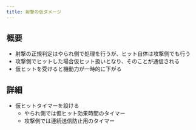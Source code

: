 ```yaml
---
title: 射撃の仮ダメージ
---
```


## 概要
* 射撃の正規判定はやられ側で処理を行うが、ヒット自体は攻撃側でも行う
* 攻撃側でヒットした場合仮ヒット扱いとなり、そのことが通信される
* 仮ヒットを受けると機動力が一時的に下がる

## 詳細
* 仮ヒットタイマーを設ける
    * やられ側では仮ヒット効果時間のタイマー
    * 攻撃側では連続送信防止用のタイマー